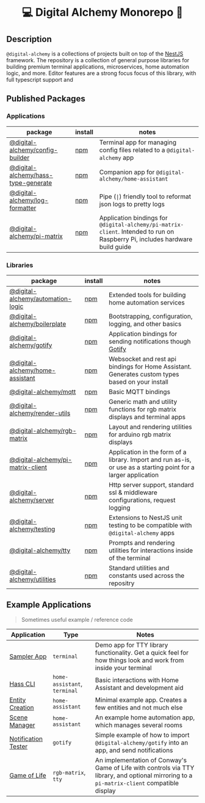
<h1 align="center">💻 Digital Alchemy Monorepo 🔮</h1>

## Description

`@digital-alchemy` is a collections of projects built on top of the [NestJS](https://nestjs.com/) framework.
The repository is a collection of general purpose libraries for building premium terminal applications, microservices, home automation logic, and more.
Editor features are a strong focus focus of this library, with full typescript support and

## Published Packages

### Applications

| package | install | notes |
| --- | --- | --- |
| [@digital-alchemy/config-builder](apps/config-builder)  | [npm](https://www.npmjs.com/package/@digital-alchemy/config-builder) | Terminal app for managing config files related to a `@digital-alchemy` app |
| [@digital-alchemy/hass-type-generate](apps/hass-type-generate) | [npm](https://www.npmjs.com/package/@digital-alchemy/hass-type-generate) | Companion app for `@digital-alchemy/home-assistant` |
| [@digital-alchemy/log-formatter](apps/log-formatter)  | [npm](https://www.npmjs.com/package/@digital-alchemy/log-formatter) | Pipe (`\|`) friendly tool to reformat json logs to pretty logs |
| [@digital-alchemy/pi-matrix](apps/pi-matrix)  | [npm](https://www.npmjs.com/package/@digital-alchemy/pi-matrix) | Application bindings for `@digital-alchemy/pi-matrix-client`. Intended to run on Raspberry Pi, includes hardware build guide |

### Libraries

| package | install | notes |
| --- | --- | --- |
| [@digital-alchemy/automation-logic](libs/automation-logic) | [npm](https://www.npmjs.com/package/@digital-alchemy/automation-logic) | Extended tools for building home automation services |
| [@digital-alchemy/boilerplate](libs/boilerplate) | [npm](https://www.npmjs.com/package/@digital-alchemy/boilerplate) | Bootstrapping, configuration, logging, and other basics |
| [@digital-alchemy/gotify](libs/gotify) | [npm](https://www.npmjs.com/package/@digital-alchemy/gotify) | Application bindings for sending notifications though [Gotify](https://gotify.net/) |
| [@digital-alchemy/home-assistant](libs/home-assistant) | [npm](https://www.npmjs.com/package/@digital-alchemy/home-assistant) | Websocket and rest api bindings for Home Assistant. Generates custom types based on your install |
| [@digital-alchemy/mqtt](libs/mqtt) | [npm](https://www.npmjs.com/package/@digital-alchemy/mqtt) | Basic MQTT bindings |
| [@digital-alchemy/render-utils](libs/render-utils) | [npm](https://www.npmjs.com/package/@digital-alchemy/render-utils) | Generic math and utility functions for rgb matrix displays and terminal apps |
| [@digital-alchemy/rgb-matrix](libs/rgb-matrix) | [npm](https://www.npmjs.com/package/@digital-alchemy/rgb-matrix) | Layout and rendering utilities for arduino rgb matrix displays |
| [@digital-alchemy/pi-matrix-client](libs/pi-matrix-client) | [npm](https://www.npmjs.com/package/@digital-alchemy/pi-matrix-client) | Application in the form of a library. Import and run as-is, or use as a starting point for a larger application |
| [@digital-alchemy/server](libs/server) | [npm](https://www.npmjs.com/package/@digital-alchemy/server) | Http server support, standard ssl & middleware configurations, request logging  |
| [@digital-alchemy/testing](libs/testing) | [npm](https://www.npmjs.com/package/@digital-alchemy/testing) | Extensions to NestJS unit testing to be compatible with `@digital-alchemy` apps |
| [@digital-alchemy/tty](libs/tty) | [npm](https://www.npmjs.com/package/@digital-alchemy/tty) | Prompts and rendering utilities for interactions inside of the terminal |
| [@digital-alchemy/utilities](libs/utilities) | [npm](https://www.npmjs.com/package/@digital-alchemy/utilities) | Standard utilities and constants used across the repositry |

## Example Applications

> Sometimes useful example / reference code

| Application | Type | Notes |
| --- | --- | --- |
| [Sampler App](apps/sampler-app) | `terminal` | Demo app for TTY library functionality. Get a quick feel for how things look and work from inside your terminal |
| [Hass CLI](apps/hass-cli) | `home-assistant`, `terminal` | Basic interactions with Home Assistant and development aid |
| [Entity Creation](apps/entity-creation) | `home-assistant` | Minimal example app. Creates a few entities and not much else |
| [Scene Manager](apps/scene-manager) | `home-assistant` | An example home automation app, which manages several rooms |
| [Notification Tester](apps/notification-tester) | `gotify` | Simple example of how to import `@digital-alchemy/gotify` into an app, and send notifications |
| [Game of Life](apps/game-of-life) | `rgb-matrix`, `tty` | An implementation of Conway's Game of Life with controls via TTY library, and optional mirroring to a `pi-matrix-client` compatible display |
